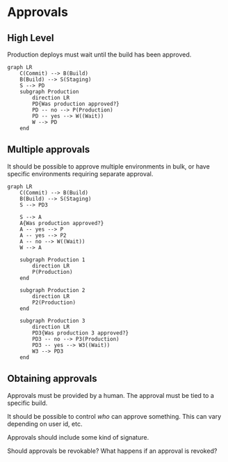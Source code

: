 # Approvals

## High Level

Production deploys must wait until the build has been approved.

```mermaid
graph LR
    C(Commit) --> B(Build)
    B(Build) --> S(Staging)
    S --> PD
    subgraph Production
        direction LR
        PD{Was production approved?}
        PD -- no --> P(Production)
        PD -- yes --> W((Wait))
        W --> PD
    end
```

## Multiple approvals

It should be possible to approve multiple environments in bulk, or have specific environments requiring separate approval.

```mermaid
graph LR
    C(Commit) --> B(Build)
    B(Build) --> S(Staging)
    S --> PD3

    S --> A
    A{Was production approved?}
    A -- yes --> P
    A -- yes --> P2
    A -- no --> W((Wait))
    W --> A

    subgraph Production 1
        direction LR
        P(Production)
    end
    
    subgraph Production 2
        direction LR
        P2(Production)
    end

    subgraph Production 3
        direction LR
        PD3{Was production 3 approved?}
        PD3 -- no --> P3(Production)
        PD3 -- yes --> W3((Wait))
        W3 --> PD3
    end
```

## Obtaining approvals

Approvals must be provided by a human. The approval must be tied to a specific build.

It should be possible to control *who* can approve something. This can vary depending on user id, etc.

Approvals should include some kind of signature.

Should approvals be revokable? What happens if an approval is revoked?